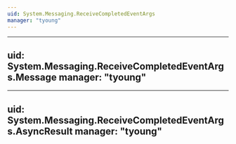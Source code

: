 ```yaml
---
uid: System.Messaging.ReceiveCompletedEventArgs
manager: "tyoung"
---
```


---
uid: System.Messaging.ReceiveCompletedEventArgs.Message
manager: "tyoung"
---

---
uid: System.Messaging.ReceiveCompletedEventArgs.AsyncResult
manager: "tyoung"
---
